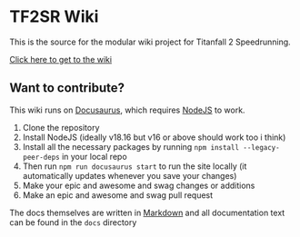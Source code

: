 # TF2SR Wiki

This is the source for the modular wiki project for Titanfall 2 Speedrunning.

[Click here to get to the wiki](https://TF2SR.github.io/TF2SR-Wiki)

## Want to contribute?

This wiki runs on [Docusaurus](https://docusaurus.io/), which requires [NodeJS](https://nodejs.org/en) to work.

1. Clone the repository
2. Install NodeJS (ideally v18.16 but v16 or above should work too i think)
3. Install all the necessary packages by running `npm install --legacy-peer-deps` in your local repo
4. Then run `npm run docusaurus start` to run the site locally (it automatically updates whenever you save your changes)
5. Make your epic and awesome and swag changes or additions
6. Make an epic and awesome and swag pull request

The docs themselves are written in [Markdown](https://www.markdownguide.org/cheat-sheet/) and all documentation text can be found in the `docs` directory
